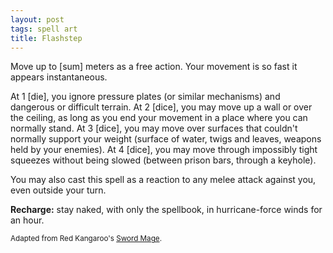```yaml
---
layout: post
tags: spell art
title: Flashstep
---
```

Move up to [sum] meters as a free action. Your movement is so fast it appears instantaneous.

At 1 [die], you ignore pressure plates (or similar mechanisms) and dangerous or difficult terrain. At 2 [dice], you may move up a wall or over the ceiling, as long as you end your movement in a place where you can normally stand. At 3 [dice], you may move over surfaces that couldn't normally support your weight (surface of water, twigs and leaves, weapons held by your enemies). At 4 [dice], you may move through impossibly tight squeezes without being slowed (between prison bars, through a keyhole).

You may also cast this spell as a reaction to any melee attack against you, even outside your turn.

<b>Recharge:</b> stay naked, with only the spellbook, in hurricane-force winds for an hour.

<small>Adapted from Red Kangaroo's [Sword Mage](https://attnam.blogspot.com/2018/07/class-sword-mage.html).</small>

